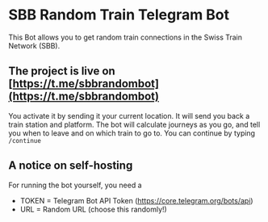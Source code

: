 # SBB Random Train Telegram Bot

This Bot allows you to get random train connections in the Swiss Train Network (SBB). 

## The project is live on [https://t.me/sbbrandombot](https://t.me/sbbrandombot)

You activate it by sending it your current location. 
It will send you back a train station and platform.
The bot will calculate journeys as you go, and tell you when to leave and on which train to go to.
You can continue by typing `/continue`

## A notice on self-hosting

For running the bot yourself, you need a 
- TOKEN = Telegram Bot API Token (https://core.telegram.org/bots/api)
- URL = Random URL (choose this randomly!)
